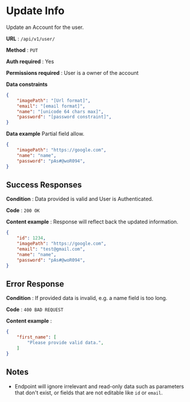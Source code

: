# Update Info

Update an Account for the user.

**URL** : `/api/v1/user/`

**Method** : `PUT`

**Auth required** : Yes

**Permissions required** : User is a owner of the account

**Data constraints**

```json
{
    "imagePath": "[Url format]",
    "email": "[email format]",
    "name": "[unicode 64 chars max]",
    "password": "[password constraint]",
}
```

**Data example** Partial field allow.

```json
{
    "imagePath": "https://google.com",
    "name": "name",
    "password": "pAs#@woR094",
}
```

## Success Responses

**Condition** : Data provided is valid and User is Authenticated.

**Code** : `200 OK`

**Content example** : Response will reflect back the updated information.

```json
{
    "id": 1234,
    "imagePath": "https://google.com",
    "email": "test@gmail.com",
    "name": "name",
    "password": "pAs#@woR094",
}
```

## Error Response

**Condition** : If provided data is invalid, e.g. a name field is too long.

**Code** : `400 BAD REQUEST`

**Content example** :

```json
{
    "first_name": [
        "Please provide valid data.",
    ]
}
```

## Notes

* Endpoint will ignore irrelevant and read-only data such as parameters that
  don't exist, or fields that are not editable like `id` or `email`.